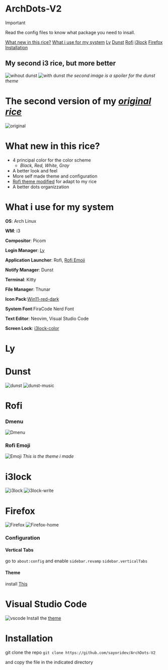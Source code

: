 # ArchDots-V2

> [!IMPORTANT]
> Read the config files to know what package you need to insall.

[What new in this rice?](#what-new-in-this-rice)
[What i use for my system](#what-i-use-for-my-system)
[Ly](#ly)
[Dunst](#dunst)
[Rofi](#rofi)
[i3lock](#i3lock)
[Firefox](#firefox)
[Installation](#installation)

## My second i3 rice, but more better
![wihout dunst](Image/without%20dunst.png)
![with dunst](Image/with%20dunst.png)
*the second image is a spoiler for the dunst theme*

# The second version of my *[original rice](https://github.com/sayoridev/ArchDots)*
![original](Image/original.png)


# What new in this rice?
- 4 principal color for the color scheme
  - *Black, Red, White, Gray*
- A better look and feel
- More self made theme and configuration
- [Rofi theme modified](https://github.com/adi1090x/rofi) for adapt to my rice
- A better dots organizzation

# What i use for my system
**OS**: Arch Linux

**WM**: i3

**Compositor**: Picom

**Login Manager**: [Ly](https://github.com/fairyglade/ly)

**Application Launcher**: Rofi, [Rofi Emoji](https://github.com/Mange/rofi-emoji)

**Notify Manager**: Dunst

**Terminal**: Kitty

**File Manager**: Thunar

**Icon Pack**:[Win11-red-dark](https://www.gnome-look.org/p/1546069)

**System Font**:FiraCode Nerd Font

**Text Editor**: Neovim, Visual Studio Code

**Screen Lock**: [i3lock-color](https://github.com/Raymo111/i3lock-color)

# Ly

# Dunst
![dunst](Image/dunst.png)
![dunst-music](Image/dunst%20musica.png)

# Rofi
### Dmenu
![Dmenu](Image/rofi.png)
### Rofi Emoji
![Emoji](Image/rofi%20emoji.png)
*This is the theme i made*

# i3lock
![i3lock](Image/i3lock.png)
![i3lock-write](Image/i3lock%20write.png)


# Firefox
![Firefox](Image/firefox.png)
![Firefox-home](Image/firefox-home.png)
### Configuration
#### Vertical Tabs
go to ```about:config``` and enable ```sidebar.revamp``` ```sidebar.verticalTabs```
#### Theme
install [This](https://addons.mozilla.org/en-US/firefox/addon/black21/?utm_content=addons-manager-reviews-link&utm_medium=firefox-browser&utm_source=firefox-browser)

# Visual Studio Code
![vscode](Image/vscode.png)
Install the [theme](https://marketplace.visualstudio.com/items?itemName=Jaakko.black)

# Installation
git clone the repo
```git clone https://github.com/sayoridev/ArchDots-V2```

and copy the file in the indicated directory